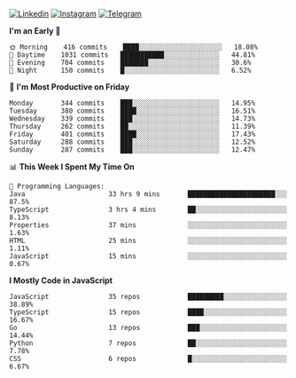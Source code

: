 [![Linkedin](https://img.shields.io/badge/-Archie-blue?style=flat-square&labelColor=gray&logo=Linkedin&logoColor=white&link=https://www.linkedin.com/in/archisdi)](https://www.linkedin.com/in/archisdi)
[![Instagram](https://img.shields.io/badge/-@archisdi-orange?style=flat-square&labelColor=gray&logo=Instagram&logoColor=white&link=https://www.instagram.com/archisdi)](https://www.instagram.com/archisdi)
[![Telegram](https://img.shields.io/badge/-aai-informational?style=flat-square&labelColor=gray&logo=telegram&logoColor=white&link=https://t.me/archisdi)](https://t.me/archisdi)

<!--START_SECTION:waka-->
**I'm an Early 🐤** 

```text
🌞 Morning    416 commits    ████░░░░░░░░░░░░░░░░░░░░░   18.08% 
🌆 Daytime    1031 commits   ███████████░░░░░░░░░░░░░░   44.81% 
🌃 Evening    704 commits    ███████░░░░░░░░░░░░░░░░░░   30.6% 
🌙 Night      150 commits    █░░░░░░░░░░░░░░░░░░░░░░░░   6.52%

```
📅 **I'm Most Productive on Friday** 

```text
Monday       344 commits    ███░░░░░░░░░░░░░░░░░░░░░░   14.95% 
Tuesday      380 commits    ████░░░░░░░░░░░░░░░░░░░░░   16.51% 
Wednesday    339 commits    ███░░░░░░░░░░░░░░░░░░░░░░   14.73% 
Thursday     262 commits    ██░░░░░░░░░░░░░░░░░░░░░░░   11.39% 
Friday       401 commits    ████░░░░░░░░░░░░░░░░░░░░░   17.43% 
Saturday     288 commits    ███░░░░░░░░░░░░░░░░░░░░░░   12.52% 
Sunday       287 commits    ███░░░░░░░░░░░░░░░░░░░░░░   12.47%

```


📊 **This Week I Spent My Time On** 

```text
💬 Programming Languages: 
Java                     33 hrs 9 mins       ██████████████████████░░░   87.5% 
TypeScript               3 hrs 4 mins        ██░░░░░░░░░░░░░░░░░░░░░░░   8.13% 
Properties               37 mins             ░░░░░░░░░░░░░░░░░░░░░░░░░   1.63% 
HTML                     25 mins             ░░░░░░░░░░░░░░░░░░░░░░░░░   1.11% 
JavaScript               15 mins             ░░░░░░░░░░░░░░░░░░░░░░░░░   0.67%

```

**I Mostly Code in JavaScript** 

```text
JavaScript               35 repos            █████████░░░░░░░░░░░░░░░░   38.89% 
TypeScript               15 repos            ████░░░░░░░░░░░░░░░░░░░░░   16.67% 
Go                       13 repos            ███░░░░░░░░░░░░░░░░░░░░░░   14.44% 
Python                   7 repos             ██░░░░░░░░░░░░░░░░░░░░░░░   7.78% 
CSS                      6 repos             █░░░░░░░░░░░░░░░░░░░░░░░░   6.67%

```



<!--END_SECTION:waka-->